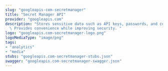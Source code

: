```yaml
---
slug: "googleapis-com-secretmanager"
title: "Secret Manager API"
provider: "googleapis.com"
description: "Stores sensitive data such as API keys, passwords, and certificates.\
  \ Provides convenience while improving security. "
logo: "googleapis.com-secretmanager-logo.png"
logoMediaType: "image/png"
tags:
- "analytics"
- "media"
stubs: "googleapis.com-secretmanager-stubs.json"
swagger: "googleapis.com-secretmanager-swagger.json"
---
```

